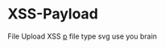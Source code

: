 # XSS-Payload
File Upload XSS
<a href="https://github.com/elangredcyberteam/XSS-Payload/blob/main/4cookie.svg?short_path=57f2497">p</a>
file type svg
use you brain

